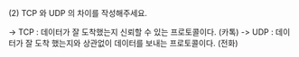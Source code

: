 (2) TCP 와 UDP 의 차이를 작성해주세요.

-> TCP : 데이터가 잘 도착했는지 신뢰할 수 있는 프로토콜이다. (카톡)
-> UDP : 데이터가 잘 도착 했는지와 상관없이 데이터를 보내는 프로토콜이다. (전화)
